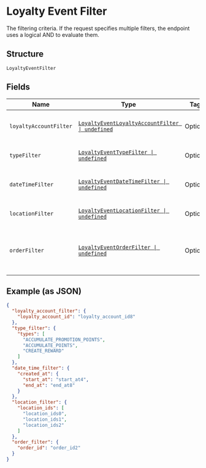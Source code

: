 <!-- Optimized: 2025-10-06 -->
<!-- RPM: 1.6.2.1.1.6.2.1_loyalty-event-filter_20251006 -->
<!-- Session: E2E RPM DNA Application -->
<!-- AOM: RND (Reggie & Dro) -->
<!-- COI: TECHNOLOGY -->
<!-- RPM: HIGH -->
<!-- ACTION: BUILD -->

# Loyalty Event Filter

The filtering criteria. If the request specifies multiple filters,
the endpoint uses a logical AND to evaluate them.

## Structure

`LoyaltyEventFilter`

## Fields

| Name | Type | Tags | Description |
|  --- | --- | --- | --- |
| `loyaltyAccountFilter` | [`LoyaltyEventLoyaltyAccountFilter \| undefined`](../../doc/models/loyalty-event-loyalty-account-filter.md) | Optional | Filter events by loyalty account. |
| `typeFilter` | [`LoyaltyEventTypeFilter \| undefined`](../../doc/models/loyalty-event-type-filter.md) | Optional | Filter events by event type. |
| `dateTimeFilter` | [`LoyaltyEventDateTimeFilter \| undefined`](../../doc/models/loyalty-event-date-time-filter.md) | Optional | Filter events by date time range. |
| `locationFilter` | [`LoyaltyEventLocationFilter \| undefined`](../../doc/models/loyalty-event-location-filter.md) | Optional | Filter events by location. |
| `orderFilter` | [`LoyaltyEventOrderFilter \| undefined`](../../doc/models/loyalty-event-order-filter.md) | Optional | Filter events by the order associated with the event. |

## Example (as JSON)

```json
{
  "loyalty_account_filter": {
    "loyalty_account_id": "loyalty_account_id8"
  },
  "type_filter": {
    "types": [
      "ACCUMULATE_PROMOTION_POINTS",
      "ACCUMULATE_POINTS",
      "CREATE_REWARD"
    ]
  },
  "date_time_filter": {
    "created_at": {
      "start_at": "start_at4",
      "end_at": "end_at8"
    }
  },
  "location_filter": {
    "location_ids": [
      "location_ids0",
      "location_ids1",
      "location_ids2"
    ]
  },
  "order_filter": {
    "order_id": "order_id2"
  }
}
```
